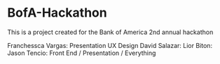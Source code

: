# BofA-Hackathon
This is a project created for the Bank of America 2nd annual hackathon

Franchessca Vargas: Presentation UX Design
David Salazar: 
Lior Biton:
Jason Tencio: Front End / Presentation / Everything
